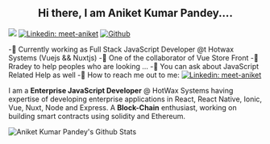 <h2 align="center" font-weight:bold> Hi there, I am Aniket Kumar Pandey.... </h2>

<!--
**meet-aniket/meet-aniket** is a ✨ _special_ ✨ repository because its `README.md` (this file) appears on your GitHub profile.

Here are some ideas to get you started:

- 😄 Pronouns: ...
- ⚡ Fun fact: ...
-->


![](https://visitor-badge.laobi.icu/badge?page_id=meet-aniket.meet-aniket)
[![Linkedin: meet-aniket](https://img.shields.io/badge/-@niket_Pandey-blue?style=flat-square&logo=Linkedin&logoColor=white&link=https://www.linkedin.com/in/meet-aniket/)](https://www.linkedin.com/in/meet-aniket/)
[![Github](https://img.shields.io/github/followers/meet-aniket?label=Follow&style=social)](https://github.com/meet-aniket)  



-🐻 Currently working as Full Stack JavaScript Developer @t Hotwax Systems (Vuejs && Nuxtjs)
-🐻 One of the collaborator of Vue Store Front
-🐻 Rradey to help peoples who are looking ...
-🐻 You can ask about JavaScript Related Help as well 
-🐻 How to reach me out to me: [![Linkedin: meet-aniket](https://img.shields.io/badge/-@niket-blue?style=flat-square&logo=Linkedin&logoColor=white&link=https://www.linkedin.com/in/meet-aniket/)](https://www.linkedin.com/in/meet-aniket/)



I am a **Enterprise JavaScript Developer** @ HotWax Systems having expertise of developing enterprise applications in React, React Native, Ionic, Vue, Nuxt, Node and Express. A **Block-Chain** enthusiast, working on building smart contracts using solidity and Ethereum.


![Aniket Kumar Pandey's Github Stats](https://github-readme-stats.vercel.app/api?username=meet-aniket&show_icons=true)  
